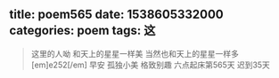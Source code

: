 title: poem565
date: 1538605332000
categories: poem
tags: 这
---
> 这里的人呦
和天上的星星一样美
当然也和天上的星星一样多[em]e252[/em]
早安
孤独小美
格致别趣
六点起床第565天 迟到35天